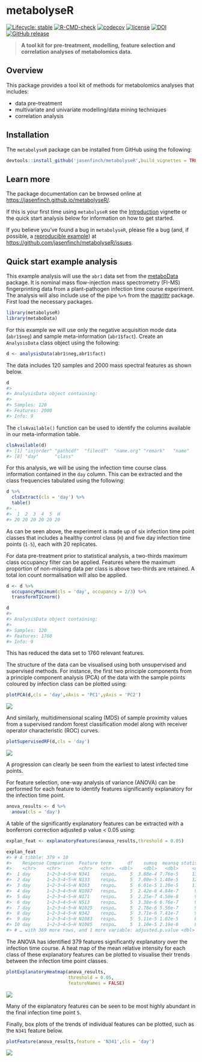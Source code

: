 
<!-- README.md is generated from README.Rmd. Please edit that file -->

# metabolyseR

<!-- badges: start -->

[![Lifecycle:
stable](https://img.shields.io/badge/lifecycle-stable-brightgreen.svg)](https://lifecycle.r-lib.org/articles/stages.html#stable)
[![R-CMD-check](https://github.com/jasenfinch/metabolyseR/workflows/R-CMD-check/badge.svg)](https://github.com/jasenfinch/metabolyseR/actions)
[![codecov](https://codecov.io/gh/jasenfinch/metabolyseR/branch/master/graph/badge.svg)](https://codecov.io/gh/jasenfinch/metabolyseR/branch/master)
[![license](https://img.shields.io/badge/license-GNU%20GPL%20v3.0-blue.svg)](https://github.com/jasenfinch/metabolyseR/blob/master/DESCRIPTION)
[![DOI](https://zenodo.org/badge/88983134.svg)](https://zenodo.org/badge/latestdoi/88983134)
[![GitHub
release](https://img.shields.io/github/release/jasenfinch/metabolyseR.svg)](https://GitHub.com/jasenfinch/metabolyseR/releases/)
<!-- badges: end -->

> **A tool kit for pre-treatment, modelling, feature selection and
> correlation analyses of metabolomics data.**

## Overview

This package provides a tool kit of methods for metabolomics analyses
that includes:

-   data pre-treatment
-   multivariate and univariate modelling/data mining techniques
-   correlation analysis

## Installation

The `metabolyseR` package can be installed from GitHub using the
following:

``` r
devtools::install_github('jasenfinch/metabolyseR',build_vignettes = TRUE)
```

## Learn more

The package documentation can be browsed online at
<https://jasenfinch.github.io/metabolyseR/>.

If this is your first time using `metabolyseR` see the
[Introduction](https://jasenfinch.github.io/metabolyseR/articles/metabolyseR.html)
vignette or the quick start analysis below for information on how to get
started.

If you believe you’ve found a bug in `metabolyseR`, please file a bug
(and, if possible, a [reproducible
example](https://reprex.tidyverse.org)) at
<https://github.com/jasenfinch/metabolyseR/issues>.

## Quick start example analysis

This example analysis will use the `abr1` data set from the
[metaboData](https://aberhrml.github.io/metaboData/) package. It is
nominal mass flow-injection mass spectrometry (FI-MS) fingerprinting
data from a plant-pathogen infection time course experiment. The
analysis will also include use of the pipe `%>%` from the
[magrittr](https://magrittr.tidyverse.org/) package. First load the
necessary packages.

``` r
library(metabolyseR)
library(metaboData)
```

For this example we will use only the negative acquisition mode data
(`abr1$neg`) and sample meta-information (`abr1$fact`). Create an
`AnalysisData` class object using the following:

``` r
d <- analysisData(abr1$neg,abr1$fact)
```

The data includes 120 samples and 2000 mass spectral features as shown
below.

``` r
d
#> 
#> AnalysisData object containing:
#> 
#> Samples: 120 
#> Features: 2000 
#> Info: 9
```

The `clsAvailable()` function can be used to identify the columns
available in our meta-information table.

``` r
clsAvailable(d)
#> [1] "injorder" "pathcdf"  "filecdf"  "name.org" "remark"   "name"     "rep"     
#> [8] "day"      "class"
```

For this analysis, we will be using the infection time course class
information contained in the `day` column. This can be extracted and the
class frequencies tabulated using the following:

``` r
d %>%
  clsExtract(cls = 'day') %>%
  table()
#> .
#>  1  2  3  4  5  H 
#> 20 20 20 20 20 20
```

As can be seen above, the experiment is made up of six infection time
point classes that includes a healthy control class (`H`) and five day
infection time points (`1-5`), each with 20 replicates.

For data pre-treatment prior to statistical analysis, a two-thirds
maximum class occupancy filter can be applied. Features where the
maximum proportion of non-missing data per class is above two-thirds are
retained. A total ion count normalisation will also be applied.

``` r
d <- d %>%
  occupancyMaximum(cls = 'day', occupancy = 2/3) %>%
  transformTICnorm()
```

``` r
d
#> 
#> AnalysisData object containing:
#> 
#> Samples: 120 
#> Features: 1760 
#> Info: 9
```

This has reduced the data set to 1760 relevant features.

The structure of the data can be visualised using both unsupervised and
supervised methods. For instance, the first two principle components
from a principle component analysis (PCA) of the data with the sample
points coloured by infection class can be plotted using:

``` r
plotPCA(d,cls = 'day',xAxis = 'PC1',yAxis = 'PC2')
```

<img src="man/figures/README-pca-1.png" style="display: block; margin: auto;" />

And similarly, multidimensional scaling (MDS) of sample proximity values
from a supervised random forest classification model along with receiver
operator characteristic (ROC) curves.

``` r
plotSupervisedRF(d,cls = 'day')
```

<img src="man/figures/README-supervised_RF-1.png" style="display: block; margin: auto;" />

A progression can clearly be seen from the earliest to latest infected
time points.

For feature selection, one-way analysis of variance (ANOVA) can be
performed for each feature to identify features significantly
explanatory for the infection time point.

``` r
anova_results <- d %>%
  anova(cls = 'day')
```

A table of the significantly explanatory features can be extracted with
a bonferroni correction adjusted p value &lt; 0.05 using:

``` r
explan_feat <- explanatoryFeatures(anova_results,threshold = 0.05)
```

``` r
explan_feat
#> # A tibble: 379 × 10
#>    Response Comparison  Feature term      df    sumsq  meansq statistic  p.value
#>    <chr>    <chr>       <chr>   <chr>  <dbl>    <dbl>   <dbl>     <dbl>    <dbl>
#>  1 day      1~2~3~4~5~H N341    respo…     5  3.88e-4 7.76e-5     137.  1.55e-46
#>  2 day      1~2~3~4~5~H N133    respo…     5  7.00e-5 1.40e-5     126.  8.63e-45
#>  3 day      1~2~3~4~5~H N163    respo…     5  6.01e-5 1.20e-5     117.  2.95e-43
#>  4 day      1~2~3~4~5~H N1087   respo…     5  2.42e-6 4.84e-7      99.8 5.61e-40
#>  5 day      1~2~3~4~5~H N171    respo…     5  2.25e-7 4.50e-8      95.7 3.84e-39
#>  6 day      1~2~3~4~5~H N513    respo…     5  3.38e-6 6.76e-7      95.3 4.78e-39
#>  7 day      1~2~3~4~5~H N1025   respo…     5  2.78e-6 5.56e-7      91.0 3.91e-38
#>  8 day      1~2~3~4~5~H N342    respo…     5  3.71e-6 7.41e-7      90.3 5.32e-38
#>  9 day      1~2~3~4~5~H N1083   respo…     5  5.11e-5 1.02e-5      89.0 1.06e-37
#> 10 day      1~2~3~4~5~H N1085   respo…     5  1.10e-5 2.19e-6      83.4 1.92e-36
#> # … with 369 more rows, and 1 more variable: adjusted.p.value <dbl>
```

The ANOVA has identified 379 features significantly explanatory over the
infection time course. A heat map of the mean relative intensity for
each class of these explanatory features can be plotted to visualise
their trends between the infection time point classes.

``` r
plotExplanatoryHeatmap(anova_results,
                       threshold = 0.05,
                       featureNames = FALSE)
```

<img src="man/figures/README-rf_heatmap-1.png" style="display: block; margin: auto;" />

Many of the explanatory features can be seen to be most highly abundant
in the final infection time point `5`.

Finally, box plots of the trends of individual features can be plotted,
such as the `N341` feature below.

``` r
plotFeature(anova_results,feature = 'N341',cls = 'day')
```

<img src="man/figures/README-feature_plot-1.png" style="display: block; margin: auto;" />
